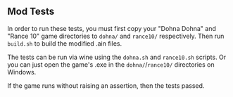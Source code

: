 Mod Tests
---------

In order to run these tests, you must first copy your "Dohna Dohna" and "Rance 10" game
directories to `dohna/` and `rance10/` respectively. Then run `build.sh` to build the modified
.ain files.

The tests can be run via wine using the `dohna.sh` and `rance10.sh` scripts. Or you can just
open the game's .exe in the `dohna/`/`rance10/` directories on Windows.

If the game runs without raising an assertion, then the tests passed.
